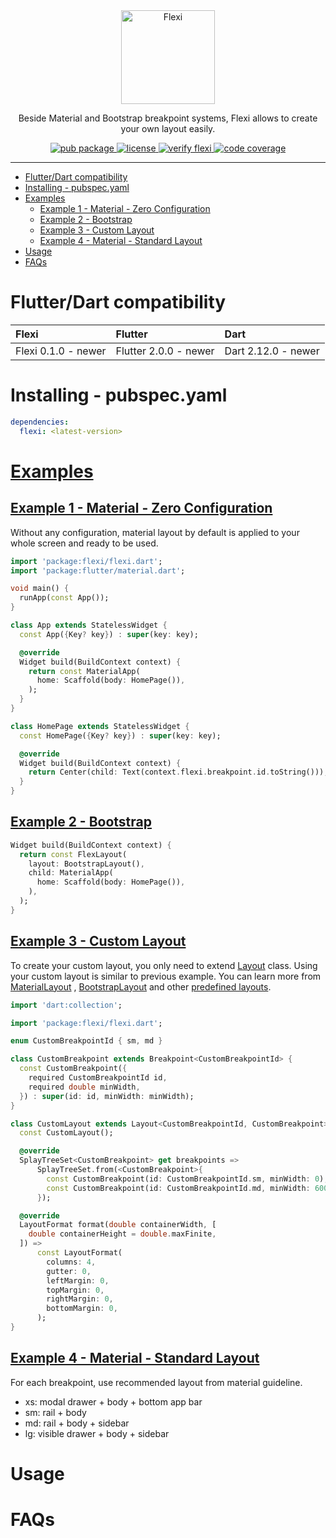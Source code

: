 <div align="center">
  <a href="https://pub.dev/packages/flexi">
    <img src="https://raw.githubusercontent.com/zenonine/flexi/master/assets/flexi-logo-shadow.png" alt="Flexi" height="150" />
  </a>

  <p>
    Beside Material and Bootstrap breakpoint systems, Flexi allows to create your own layout easily.
  </p>

  <div>
    <a href="https://pub.dev/packages/flexi">
      <img src="https://img.shields.io/pub/v/flexi.svg" alt="pub package">
    </a>
    <a href="https://opensource.org/licenses/BSD-3-Clause">
      <img src="https://img.shields.io/badge/License-BSD_3--Clause-blue.svg" alt="license">
    </a>
    <a href="https://github.com/zenonine/flexi/actions/workflows/verify-flexi.yml">
      <img src="https://github.com/zenonine/flexi/actions/workflows/verify-flexi.yml/badge.svg?branch=master" alt="verify flexi">
    </a>
    <a href="https://codecov.io/gh/zenonine/flexi" target="_blank">
      <img src="https://codecov.io/gh/zenonine/flexi/branch/master/graph/badge.svg?token=9BC8HAHKKL" alt="code coverage"/>
    </a>
  </div>
</div>

---

* [Flutter/Dart compatibility](#flutter-dart-compatibility)
* [Installing - pubspec.yaml](#installing---pubspecyaml)
* [Examples](#examples)
  * [Example 1 - Material - Zero Configuration](#example-1---material---zero-configuration)
  * [Example 2 - Bootstrap](#example-2---bootstrap)
  * [Example 3 - Custom Layout](#example-3---custom-layout)
  * [Example 4 - Material - Standard Layout](#example-4---material---standard-layout)
* [Usage](#usage)
* [FAQs](#faqs)

# Flutter/Dart compatibility

| Flexi               | Flutter               | Dart                |
| :------------------ | :-------------------- | :------------------ |
| Flexi 0.1.0 - newer | Flutter 2.0.0 - newer | Dart 2.12.0 - newer |

# Installing - pubspec.yaml

```yaml
dependencies:
  flexi: <latest-version>
```

# [Examples][e0]

## [Example 1 - Material - Zero Configuration][e1]

Without any configuration, material layout by default is applied to your whole screen and ready to be used.

```dart
import 'package:flexi/flexi.dart';
import 'package:flutter/material.dart';

void main() {
  runApp(const App());
}

class App extends StatelessWidget {
  const App({Key? key}) : super(key: key);

  @override
  Widget build(BuildContext context) {
    return const MaterialApp(
      home: Scaffold(body: HomePage()),
    );
  }
}

class HomePage extends StatelessWidget {
  const HomePage({Key? key}) : super(key: key);

  @override
  Widget build(BuildContext context) {
    return Center(child: Text(context.flexi.breakpoint.id.toString()));
  }
}
```

## [Example 2 - Bootstrap][e2]

```dart
Widget build(BuildContext context) {
  return const FlexLayout(
    layout: BootstrapLayout(),
    child: MaterialApp(
      home: Scaffold(body: HomePage()),
    ),
  );
}
```

## [Example 3 - Custom Layout][e3]

To create your custom layout, you only need to
extend [Layout](https://github.com/zenonine/flexi/blob/master/flexi/lib/src/layouts/layout.dart) class. Using your
custom layout is similar to previous example. You can learn more from
[MaterialLayout](https://github.com/zenonine/flexi/blob/master/flexi/lib/src/layouts/material_layout.dart)
, [BootstrapLayout](https://github.com/zenonine/flexi/blob/master/flexi/lib/src/layouts/bootstrap_layout.dart) and
other [predefined layouts](https://github.com/zenonine/flexi/tree/master/flexi/lib/src/layouts).

```dart
import 'dart:collection';

import 'package:flexi/flexi.dart';

enum CustomBreakpointId { sm, md }

class CustomBreakpoint extends Breakpoint<CustomBreakpointId> {
  const CustomBreakpoint({
    required CustomBreakpointId id,
    required double minWidth,
  }) : super(id: id, minWidth: minWidth);
}

class CustomLayout extends Layout<CustomBreakpointId, CustomBreakpoint> {
  const CustomLayout();

  @override
  SplayTreeSet<CustomBreakpoint> get breakpoints =>
      SplayTreeSet.from(<CustomBreakpoint>{
        const CustomBreakpoint(id: CustomBreakpointId.sm, minWidth: 0),
        const CustomBreakpoint(id: CustomBreakpointId.md, minWidth: 600),
      });

  @override
  LayoutFormat format(double containerWidth, [
    double containerHeight = double.maxFinite,
  ]) =>
      const LayoutFormat(
        columns: 4,
        gutter: 0,
        leftMargin: 0,
        topMargin: 0,
        rightMargin: 0,
        bottomMargin: 0,
      );
}
```

## [Example 4 - Material - Standard Layout][e4]

For each breakpoint, use recommended layout from material guideline.

* xs: modal drawer + body + bottom app bar
* sm: rail + body
* md: rail + body + sidebar
* lg: visible drawer + body + sidebar

# Usage

# FAQs

[e0]: https://github.com/zenonine/flexi/tree/master/flexi/example/lib

[e1]: https://github.com/zenonine/flexi/blob/master/flexi/example/lib/main_01_material_zero_configuration.dart

[e2]: https://github.com/zenonine/flexi/blob/master/flexi/example/lib/main_02_bootstrap.dart

[e3]: https://github.com/zenonine/flexi/blob/master/flexi/example/lib/main_03_custom_layout.dart

[e4]: https://github.com/zenonine/flexi/blob/master/flexi/example/lib/main_04_material_standart_layout.dart